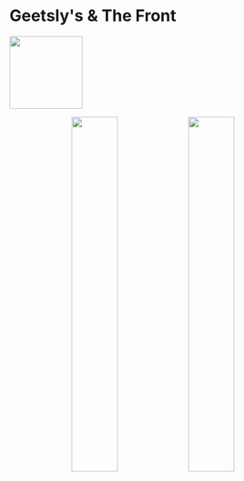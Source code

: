 <h1>
  Geetsly's & The Front
</h1>
<img src="https://geetslys.net/assets/img/gcw-icon.png" width="128px" />
<p align="middle">
  <a href="https://discord.gg/fedVdrp3M2"><img src="https://geetslys.net/assets/img/gcw-icon.png" width="40%" /></a>
  <a href="https://discord.gg/JvSc9Qt3VX"><img src="https://geetslys.net/assets/img/gcu-icon.png" width="40%" /></a>
</p>
